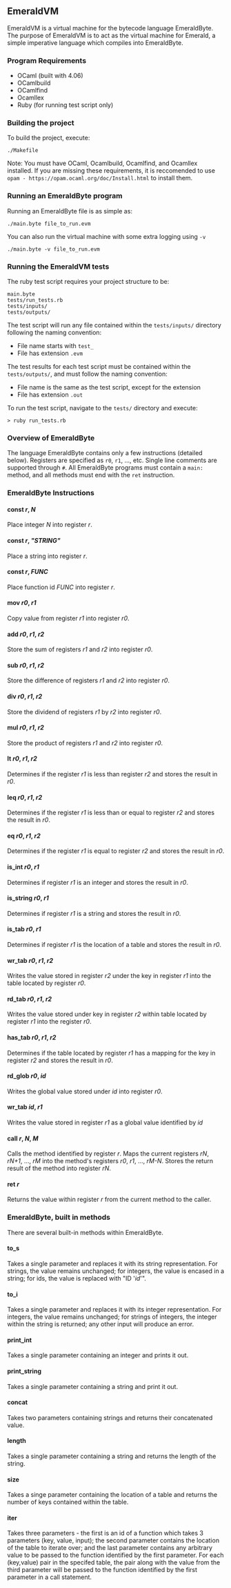 ## EmeraldVM
EmeraldVM is a virtual machine for the bytecode language EmeraldByte. The purpose of EmeraldVM is to act as the virtual machine for Emerald, a simple imperative language which compiles into EmeraldByte.

### Program Requirements
- OCaml (built with 4.06)
- OCamlbuild
- OCamlfind
- Ocamllex
- Ruby (for running test script only)

### Building the project
To build the project, execute:
```
./Makefile
```
Note: You must have OCaml, Ocamlbuild, Ocamlfind, and Ocamllex installed. If you are missing these requirements, it is reccomended to use `opam - https://opam.ocaml.org/doc/Install.html` to install them.

### Running an EmeraldByte program
Running an EmeraldByte file is as simple as:
```
./main.byte file_to_run.evm
```
You can also run the virtual machine with some extra logging using `-v`
```
./main.byte -v file_to_run.evm
```

### Running the EmeraldVM tests
The ruby test script requires your project structure to be:
```
main.byte
tests/run_tests.rb
tests/inputs/
tests/outputs/
```
The test script will run any file contained within the `tests/inputs/` directory following the naming convention:
- File name starts with `test_`
- File has extension `.evm`

The test results for each test script must be contained within the `tests/outputs/`, and must follow the naming convention:
- File name is the same as the test script, except for the extension
- File has extension `.out`

To run the test script, navigate to the `tests/` directory and execute:
```
> ruby run_tests.rb
```

### Overview of EmeraldByte
The language EmeraldByte contains only a few instructions (detailed below). Registers are specified as `r0`, `r1`, ..., etc. Single line comments are supported through `#`. All EmeraldByte programs must contain a `main:` method, and all methods must end with the `ret` instruction.

### EmeraldByte Instructions

#### const <i>r</i>, <i>N</i>
Place integer <i>N</i> into register <i>r</i>.

#### const <i>r</i>, <i>"STRING"</i>
Place a string into register <i>r</i>.

#### const <i>r</i>, <i>FUNC</i>
Place function id <i>FUNC</i> into register <i>r</i>.

#### mov <i>r0</i>, <i>r1</i>
Copy value from register <i>r1</i> into register <i>r0</i>.

#### add <i>r0</i>, <i>r1</i>, <i>r2</i>
Store the sum of registers <i>r1</i> and <i>r2</i> into register <i>r0</i>.

#### sub <i>r0</i>, <i>r1</i>, <i>r2</i>
Store the difference of registers <i>r1</i> and <i>r2</i> into register <i>r0</i>.

#### div <i>r0</i>, <i>r1</i>, <i>r2</i>
Store the dividend of registers <i>r1</i> by <i>r2</i> into register <i>r0</i>.

#### mul <i>r0</i>, <i>r1</i>, <i>r2</i>
Store the product of registers <i>r1</i> and <i>r2</i> into register <i>r0</i>.

#### lt <i>r0</i>, <i>r1</i>, <i>r2</i>
Determines if the register <i>r1</i> is less than register <i>r2</i> and stores the result in <i>r0</i>.

#### leq <i>r0</i>, <i>r1</i>, <i>r2</i>
Determines if the register <i>r1</i> is less than or equal to register <i>r2</i> and stores the result in <i>r0</i>.

#### eq <i>r0</i>, <i>r1</i>, <i>r2</i>
Determines if the register <i>r1</i> is equal to register <i>r2</i> and stores the result in <i>r0</i>.

#### is_int <i>r0</i>, <i>r1</i>
Determines if register <i>r1</i> is an integer and stores the result in <i>r0</i>.

#### is_string <i>r0</i>, <i>r1</i>
Determines if register <i>r1</i> is a string and stores the result in <i>r0</i>.

#### is_tab <i>r0</i>, <i>r1</i>
Determines if register <i>r1</i> is the location of a table and stores the result in <i>r0</i>.

#### wr_tab <i>r0</i>, <i>r1</i>, <i>r2</i>
Writes the value stored in register <i>r2</i> under the key in register <i>r1</i> into the table located by register <i>r0</i>.

#### rd_tab <i>r0</i>, <i>r1</i>, <i>r2</i>
Writes the value stored under key in register <i>r2</i> within table located by register <i>r1</i> into the register <i>r0</i>.

#### has_tab <i>r0</i>, <i>r1</i>, <i>r2</i>
Determines if the table located by register <i>r1</i> has a mapping for the key in register <i>r2</i> and stores the result in <i>r0</i>.

#### rd_glob <i>r0</i>, <i>id</i>
Writes the global value stored under <i>id</i> into register <i>r0</i>.

#### wr_tab <i>id</i>, <i>r1</i>
Writes the value stored in register <i>r1</i> as a global value identified by <i>id</i>

#### call <i>r</i>, <i>N</i>, <i>M</i>
Calls the method identified by register <i>r</i>. Maps the current registers <i>rN</i>, <i>rN+1</i>, ..., <i>rM</i> into the method's registers <i>r0</i>, <i>r1</i>, ..., <i>rM-N</i>. Stores the return result of the method into register <i>rN</i>.

#### ret <i>r</i>
Returns the value within register <i>r</i> from the current method to the caller.


### EmeraldByte, built in methods
There are several built-in methods within EmeraldByte.

#### to_s
Takes a single parameter and replaces it with its string representation. For strings, the value remains unchanged; for integers, the value is encased in a string; for ids, the value is replaced with "ID '<i>id</i>'".

#### to_i
Takes a single parameter and replaces it with its integer representation. For integers, the value remains unchanged; for strings of integers, the integer within the string is returned; any other input will produce an error.

#### print_int
Takes a single parameter containing an integer and prints it out.

#### print_string
Takes a single parameter containing a string and print it out.

#### concat
Takes two parameters containing strings and returns their concatenated value.

#### length
Takes a single parameter containing a string and returns the length of the string.

#### size
Takes a singe parameter containing the location of a table and returns the number of keys contained within the table.

#### iter
Takes three parameters - the first is an id of a function which takes 3 parameters (key, value, input); the second parameter contains the location of the table to iterate over; and the last parameter contains any arbitrary value to be passed to the function identified by the first parameter. For each (key,value) pair in the specifed table, the pair along with the value from the third parameter will be passed to the function identified by the first parameter in a call statement.

